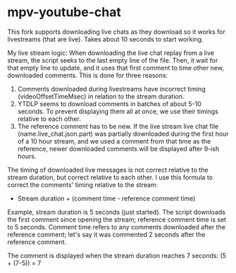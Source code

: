 # mpv-youtube-chat
This fork supports downloading live chats as they download so it works for livestreams (that are live).
Takes about 10 seconds to start working.

My live stream logic:
When downloading the live chat replay from a live stream, the script seeks to the last empty line of the file. Then, it wait for that empty line to update, and it uses that first comment to time other new, downloaded comments. This is done for three reasons:

1. Comments downloaded during livestreams have incorrect timing (videoOffsetTimeMsec) in relation to the stream duration.
2. YTDLP seems to download comments in batches of about 5-10 seconds. To prevent displaying them all at once, we use their timings relative to each other.
3. The reference comment has to be new. If the live stream live chat file (name.live_chat.json.part) was partially downloaded during the first hour of a 10 hour stream, and we used a comment from that time as the reference, newer downloaded comments will be displayed after 9-ish hours.

The timing of downloaded live messages is not correct relative to the stream duration, but correct relative to each other. I use this formula to correct the comments' timing relative to the stream:
- Stream duration + (comment time - reference comment time)

Example, stream duration is 5 seconds (just started). 
The script downloads the first comment since opening the stream; reference comment time is set to 5 seconds. 
Comment time refers to any comments downloaded after the reference comment; let's say it was commented 2 seconds after the reference comment.

The comment is displayed when the stream duration reaches 7 seconds: (5 + (7-5)) = 7

